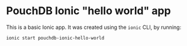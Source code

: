 PouchDB Ionic "hello world" app
======

This is a basic Ionic app. It was created using the `ionic` CLI, by running:

    ionic start pouchdb-ionic-hello-world
    
